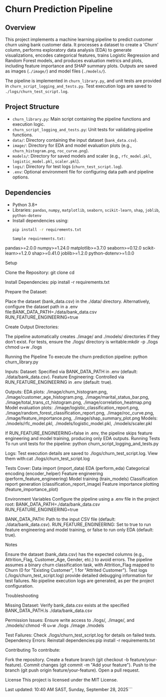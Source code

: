 # Churn Prediction Pipeline

## Overview
This project implements a machine learning pipeline to predict customer churn using bank customer data. It processes a dataset to create a 'Churn' column, performs exploratory data analysis (EDA) to generate visualizations, encodes categorical features, trains Logistic Regression and Random Forest models, and produces evaluation metrics and plots, including feature importance and SHAP summary plots. Outputs are saved as images (`./image/`) and model files (`./models/`).

The pipeline is implemented in `churn_library.py`, and unit tests are provided in `churn_script_logging_and_tests.py`. Test execution logs are saved to `./logs/churn_test_script.log`.

## Project Structure
- `churn_library.py`: Main script containing the pipeline functions and execution logic.
- `churn_script_logging_and_tests.py`: Unit tests for validating pipeline functions.
- `data/`: Directory containing the input dataset (`bank_data.csv`).
- `image/`: Directory for EDA and model evaluation plots (e.g., `churn_histogram.png`, `roc_curve.png`).
- `models/`: Directory for saved models and scaler (e.g., `rfc_model.pkl`, `logistic_model.pkl`, `scaler.pkl`).
- `logs/`: Directory for test logs (`churn_test_script.log`).
- `.env`: Optional environment file for configuring data path and pipeline options.

## Dependencies
- Python 3.8+
- Libraries: `pandas`, `numpy`, `matplotlib`, `seaborn`, `scikit-learn`, `shap`, `joblib`, `python-dotenv`
- Install dependencies using:
  ```bash
  pip install -r requirements.txt

  Sample requirements.txt:
pandas>=2.0.0
numpy>=1.24.0
matplotlib>=3.7.0
seaborn>=0.12.0
scikit-learn>=1.2.0
shap>=0.41.0
joblib>=1.2.0
python-dotenv>=1.0.0

Setup

Clone the Repository:
git clone <repository-url>
cd <repository-directory>


Install Dependencies:
pip install -r requirements.txt


Prepare the Dataset:

Place the dataset (bank_data.csv) in the ./data/ directory.
Alternatively, configure the dataset path in a .env file:BANK_DATA_PATH=./data/bank_data.csv
RUN_FEATURE_ENGINEERING=true




Create Output Directories:

The pipeline automatically creates ./image/ and ./models/ directories if they don’t exist.
For tests, ensure the ./logs/ directory is writable:mkdir -p ./logs
chmod u+w ./logs





Running the Pipeline
To execute the churn prediction pipeline:
python churn_library.py


Inputs:
Dataset: Specified via BANK_DATA_PATH in .env (default: ./data/bank_data.csv).
Feature Engineering: Controlled via RUN_FEATURE_ENGINEERING in .env (default: true).


Outputs:
EDA plots: ./image/churn_histogram.png, ./image/customer_age_histogram.png, ./image/marital_status_bar.png, ./image/total_trans_ct_histogram.png, ./image/correlation_heatmap.png
Model evaluation plots: ./image/logistic_classification_report.png, ./image/random_forest_classification_report.png, ./image/roc_curve.png, ./image/feature_importance.png, ./image/shap_summary_plot.png
Models: ./models/rfc_model.pkl, ./models/logistic_model.pkl, ./models/scaler.pkl



If RUN_FEATURE_ENGINEERING=false in .env, the pipeline skips feature engineering and model training, producing only EDA outputs.
Running Tests
To run unit tests for the pipeline:
python churn_script_logging_and_tests.py


Logs: Test execution details are saved to ./logs/churn_test_script.log. View them with:cat ./logs/churn_test_script.log


Tests Cover:
Data import (import_data)
EDA (perform_eda)
Categorical encoding (encoder_helper)
Feature engineering (perform_feature_engineering)
Model training (train_models)
Classification report generation (classification_report_image)
Feature importance plotting (feature_importance_plot)



Environment Variables
Configure the pipeline using a .env file in the project root:
BANK_DATA_PATH=./data/bank_data.csv
RUN_FEATURE_ENGINEERING=true


BANK_DATA_PATH: Path to the input CSV file (default: ./data/bank_data.csv).
RUN_FEATURE_ENGINEERING: Set to true to run feature engineering and model training, or false to run only EDA (default: true).

Notes

Ensure the dataset (bank_data.csv) has the expected columns (e.g., Attrition_Flag, Customer_Age, Gender, etc.) to avoid errors.
The pipeline assumes a binary churn classification task, with Attrition_Flag mapped to Churn (0 for "Existing Customer", 1 for "Attrited Customer").
Test logs (./logs/churn_test_script.log) provide detailed debugging information for test failures.
No pipeline execution logs are generated, as per the project configuration.

Troubleshooting

Missing Dataset: Verify bank_data.csv exists at the specified BANK_DATA_PATH.ls ./data/bank_data.csv


Permission Issues: Ensure write access to ./logs/, ./image/, and ./models/:chmod -R u+w ./logs ./image ./models


Test Failures: Check ./logs/churn_test_script.log for details on failed tests.
Dependency Errors: Reinstall dependencies:pip install -r requirements.txt



Contributing
To contribute:

Fork the repository.
Create a feature branch (git checkout -b feature/your-feature).
Commit changes (git commit -m "Add your feature").
Push to the branch (git push origin feature/your-feature).
Open a pull request.

License
This project is licensed under the MIT License.

Last updated: 10:40 AM SAST, Sunday, September 28, 2025```